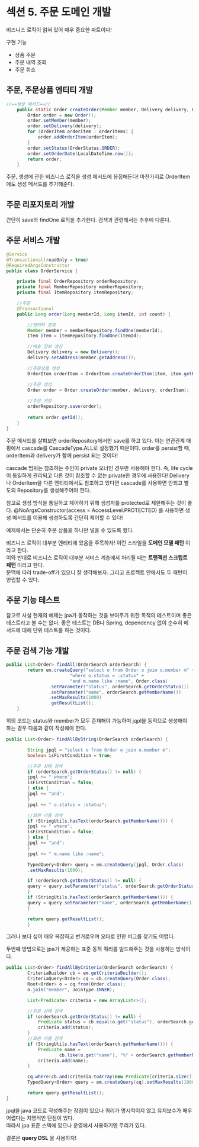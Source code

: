 # 섹션 5. 주문 도메인 개발

비즈니스 로직이 얽혀 있어 매우 중요한 파트이다!
 
구현 기능
- 상품 주문
- 주문 내역 조회
- 주문 취소


## 주문, 주문상품 엔티티 개발

```java
//==생성 메서드==//
    public static Order createOrder(Member member, Delivery delivery, OrderItem... orderItems) {
        Order order = new Order();
        order.setMember(member);
        order.setDelivery(delivery);
        for (OrderItem orderItem : orderItems) {
            order.addOrderItem(orderItem);
        }
        order.setStatus(OrderStatus.ORDER);
        order.setOrderDate(LocalDateTime.now());
        return order;
    }
```

주문, 생성에 관한 비즈니스 로직을 생성 메서드에 응집해둔다!
마찬가지로 OrderItem에도 생성 메서드를 추가해준다.

## 주문 리포지토리 개발
간단히 save와 findOne 로직을 추가한다. 검색과 관련해서는 추후에 다룬다.

## 주문 서비스 개발

```java
@Service
@Transactional(readOnly = true)
@RequiredArgsConstructor
public class OrderService {

    private final OrderRepository orderRepository;
    private final MemberRepository memberRepository;
    private final ItemRepository itemRepository;

    //주문
    @Transactional
    public Long order(Long memberId, Long itemId, int count) {

        //엔티티 조회
        Member member = memberRepository.findOne(memberId);
        Item item = itemRepository.findOne(itemId);

        //배송 정보 생성
        Delivery delivery = new Delivery();
        delivery.setAddress(member.getAddress());

        //주문상품 생성
        OrderItem orderItem = OrderItem.createOrderItem(item, item.getPrice(), count);

        //주문 생성
        Order order = Order.createOrder(member, delivery, orderItem);
        
        //주문 저장
        orderRepository.save(order);
        
        return order.getId();
    }
}

```

주문 메서드를 살펴보면 orderRepository에서만 save를 하고 있다. 이는 연관관계 매핑에서 cascade를 CascadeType.ALL로 설정했기 때문이다.
order를 persist할 때, orderItem과 delivery가 함께 persist 되는 것이다!

cascade 범위는 참조하는 주인이 private 오너인 경우만 사용해야 한다. 즉, life cycle이 동일하게 관리되고 다른 것이 참조할 수 없는 private한 경우에 사용한다!
Delivery나 OrderItem을 다른 엔티티에서도 참조하고 있다면 cascade를 사용하면 안되고 별도의 Repository를 생성해주어야 한다. 

참고로 생성 방식을 통일하고 제어하기 위해 생성자를 protected로 제한해주는 것이 좋다.
@NoArgsConstructor(access = AccessLevel.PROTECTED) 를 사용하면 생성 메서드를 이용해 생성하도록 간단히 제어할 수 있다!

예제에서는 단순히 주문 상품을 하나만 넣을 수 있도록 했다.

비즈니스 로직이 대부분 엔티티에 있음을 주목하자! 이런 스타일을 **도메인 모델 패턴** 이라고 한다.      
이와 반대로 비즈니스 로직이 대부분 서비스 계층에서 처리될 때는 **트랜젝션 스크립트 패턴** 이라고 한다.   
문맥에 따라 trade-off가 있으니 잘 생각해보자. 그리고 프로젝트 안에서도 두 패턴이 양립할 수 있다. 

## 주문 기능 테스트

참고로 사실 현재의 예제는 jpa가 동작하는 것을 보여주기 위한 목적의 테스트이며 좋은 테스트라고 볼 수는 없다.
좋은 테스트는 DB나 Spring,  dependency 없이 순수히 메서드에 대해 단위 테스트를 하는 것이다. 

## 주문 검색 기능 개발

```java
public List<Order> findAll(OrderSearch orderSearch) {
        return em.createQuery("select o from Order o join o.member m" +
                        "where o.status = :status" +
                        "and m.name like :name", Order.class)
                .setParameter("status", orderSearch.getOrderStatus())
                .setParameter("name", orderSearch.getMemberName())
                .setMaxResults(1000)
                .getResultList();
    }
```

위의 코드는 status와 member가 모두 존재해야 가능하며 jqpl을 동적으로 생성해야 하는 경우 다음과 같이 작성해야 한다. 

```java
public List<Order> findAllByString(OrderSearch orderSearch) {

        String jpql = "select o from Order o join o.member m";
        boolean isFirstCondition = true;

        //주문 상태 검색
        if (orderSearch.getOrderStatus() != null) {
        jpql += " where";
        isFirstCondition = false;
        } else {
        jpql += "and";
        }
        jpql += " o.status = :status";

        //회원 이름 검색
        if (StringUtils.hasText(orderSearch.getMemberName())) {
        jpql += " where";
        isFirstCondition = false;
        } else {
        jpql += "and";
        }
        jpql += " m.name like :name";

        TypedQuery<Order> query = em.createQuery(jpql, Order.class)
        .setMaxResults(1000);

        if (orderSearch.getOrderStatus() != null) {
        query = query.setParameter("status", orderSearch.getOrderStatus());
        }
        if (StringUtils.hasText(orderSearch.getMemberName())) {
        query = query.setParameter("name", orderSearch.getMemberName());
        }

        return query.getResultList();
        }
```

그러나 보다 싶이 매우 복잡하고 번거로우며 오타로 인한 버그를 찾기도 어렵다.

두번째 방법으로는 jpa가 제공하는 표준 동적 쿼리를 빌드해주는 것을 사용하는 방식이다.

```java
public List<Order> findAllByCriteria(OrderSearch orderSearch) {
        CriteriaBuilder cb = em.getCriteriaBuilder();
        CriteriaQuery<Order> cq = cb.createQuery(Order.class);
        Root<Order> o = cq.from(Order.class);
        o.join("member", JoinType.INNER);

        List<Predicate> criteria = new ArrayList<>();

        //주문 상태 검색
        if (orderSearch.getOrderStatus() != null) {
            Predicate status = cb.equal(o.get("status"), orderSearch.getOrderStatus());
            criteria.add(status);
        }
        //회원 이름 검색
        if (StringUtils.hasText(orderSearch.getMemberName())) {
            Predicate name = 
                    cb.like(o.get("name"), "%" + orderSearch.getMemberName() + "%");
            criteria.add(name);
        }

        cq.where(cb.and(criteria.toArray(new Predicate[criteria.size()])));
        TypedQuery<Order> query = em.createQuery(cq).setMaxResults(1000);

        return query.getResultList();
}
```

jpql을 java 코드로 작성해주는 장점이 있으나 쿼리가 명시적이지 않고 유지보수가 매우 어렵다는 치명적인 단점이 있다.   
따라서 jpa 표준 스택에 있으나 운영에서 사용하기엔 무리가 있다.

결론은 **query DSL** 을 사용하자!